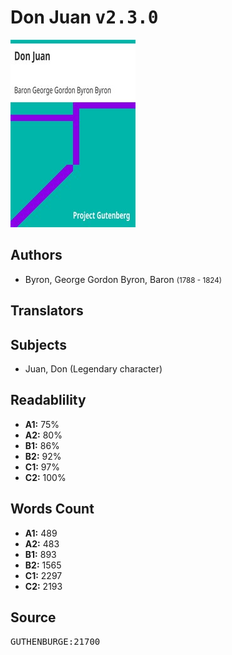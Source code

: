 # Don Juan <kbd>v2.3.0</kbd>

![](./cover.medium.jpg "")

## Authors


 - Byron, George Gordon Byron, Baron <small>(1788 - 1824)</small>

## Translators



## Subjects


 - Juan, Don (Legendary character)

## Readablility


 - **A1:** 75%
 - **A2:** 80%
 - **B1:** 86%
 - **B2:** 92%
 - **C1:** 97%
 - **C2:** 100%

## Words Count


 - **A1:** 489
 - **A2:** 483
 - **B1:** 893
 - **B2:** 1565
 - **C1:** 2297
 - **C2:** 2193

## Source


<kbd>GUTHENBURGE:21700</kbd>
